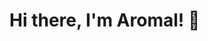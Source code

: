 #                                                                                                                                Hi there, I'm Aromal! 👋
